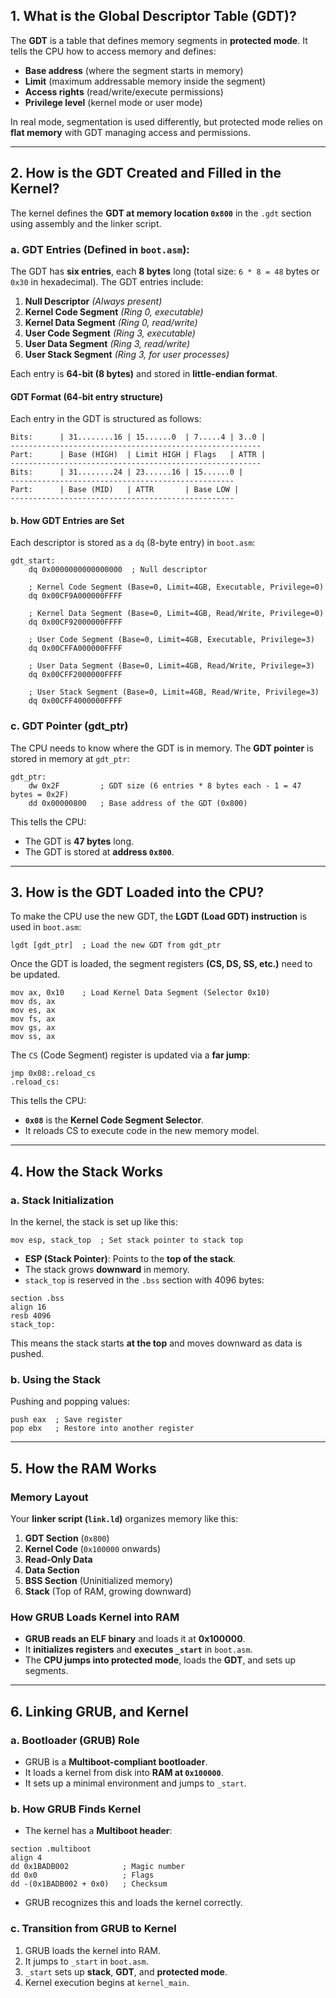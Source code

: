 
## **1. What is the Global Descriptor Table (GDT)?**
The **GDT** is a table that defines memory segments in **protected mode**. It tells the CPU how to access memory and defines:
- **Base address** (where the segment starts in memory)
- **Limit** (maximum addressable memory inside the segment)
- **Access rights** (read/write/execute permissions)
- **Privilege level** (kernel mode or user mode)

In real mode, segmentation is used differently, but protected mode relies on **flat memory** with GDT managing access and permissions.

---

## **2. How is the GDT Created and Filled in the Kernel?**
The kernel defines the **GDT at memory location `0x800`** in the `.gdt` section using assembly and the linker script.

### **a. GDT Entries (Defined in `boot.asm`):**
The GDT has **six entries**, each **8 bytes** long (total size: `6 * 8 = 48` bytes or `0x30` in hexadecimal). The GDT entries include:

1. **Null Descriptor** *(Always present)*
2. **Kernel Code Segment** *(Ring 0, executable)*
3. **Kernel Data Segment** *(Ring 0, read/write)*
4. **User Code Segment** *(Ring 3, executable)*
5. **User Data Segment** *(Ring 3, read/write)*
6. **User Stack Segment** *(Ring 3, for user processes)*

Each entry is **64-bit (8 bytes)** and stored in **little-endian format**.

#### **GDT Format (64-bit entry structure)**
Each entry in the GDT is structured as follows:

```
Bits:      | 31........16 | 15......0  | 7.....4 | 3..0 |
--------------------------------------------------------
Part:      | Base (HIGH)  | Limit HIGH | Flags   | ATTR |
--------------------------------------------------------
Bits:      | 31........24 | 23......16 | 15......0 |
--------------------------------------------------
Part:      | Base (MID)   | ATTR       | Base LOW |
--------------------------------------------------
```

#### **b. How GDT Entries are Set**
Each descriptor is stored as a `dq` (8-byte entry) in `boot.asm`:

```assembly
gdt_start:
    dq 0x0000000000000000  ; Null descriptor

    ; Kernel Code Segment (Base=0, Limit=4GB, Executable, Privilege=0)
    dq 0x00CF9A000000FFFF

    ; Kernel Data Segment (Base=0, Limit=4GB, Read/Write, Privilege=0)
    dq 0x00CF92000000FFFF

    ; User Code Segment (Base=0, Limit=4GB, Executable, Privilege=3)
    dq 0x00CFFA000000FFFF

    ; User Data Segment (Base=0, Limit=4GB, Read/Write, Privilege=3)
    dq 0x00CFF2000000FFFF

    ; User Stack Segment (Base=0, Limit=4GB, Read/Write, Privilege=3)
    dq 0x00CFF4000000FFFF
```

### **c. GDT Pointer (gdt_ptr)**
The CPU needs to know where the GDT is in memory. The **GDT pointer** is stored in memory at `gdt_ptr`:

```assembly
gdt_ptr:
    dw 0x2F         ; GDT size (6 entries * 8 bytes each - 1 = 47 bytes = 0x2F)
    dd 0x00000800   ; Base address of the GDT (0x800)
```
This tells the CPU:
- The GDT is **47 bytes** long.
- The GDT is stored at **address `0x800`**.

---

## **3. How is the GDT Loaded into the CPU?**
To make the CPU use the new GDT, the **LGDT (Load GDT) instruction** is used in `boot.asm`:

```assembly
lgdt [gdt_ptr]  ; Load the new GDT from gdt_ptr
```

Once the GDT is loaded, the segment registers **(CS, DS, SS, etc.)** need to be updated.

```assembly
mov ax, 0x10    ; Load Kernel Data Segment (Selector 0x10)
mov ds, ax
mov es, ax
mov fs, ax
mov gs, ax
mov ss, ax
```

The `CS` (Code Segment) register is updated via a **far jump**:
```assembly
jmp 0x08:.reload_cs
.reload_cs:
```
This tells the CPU:
- **`0x08`** is the **Kernel Code Segment Selector**.
- It reloads CS to execute code in the new memory model.

---

## **4. How the Stack Works**
### **a. Stack Initialization**
In the kernel, the stack is set up like this:

```assembly
mov esp, stack_top  ; Set stack pointer to stack top
```

- **ESP (Stack Pointer)**: Points to the **top of the stack**.
- The stack grows **downward** in memory.
- `stack_top` is reserved in the `.bss` section with 4096 bytes:

```assembly
section .bss
align 16
resb 4096
stack_top:
```

This means the stack starts **at the top** and moves downward as data is pushed.

### **b. Using the Stack**
Pushing and popping values:

```assembly
push eax  ; Save register
pop ebx   ; Restore into another register
```

---

## **5. How the RAM Works**
### **Memory Layout**
Your **linker script (`link.ld`)** organizes memory like this:

1. **GDT Section** (`0x800`)
2. **Kernel Code** (`0x100000` onwards)
3. **Read-Only Data**
4. **Data Section**
5. **BSS Section** (Uninitialized memory)
6. **Stack** (Top of RAM, growing downward)

### **How GRUB Loads Kernel into RAM**
- **GRUB reads an ELF binary** and loads it at **0x100000**.
- It **initializes registers** and **executes `_start`** in `boot.asm`.
- The **CPU jumps into protected mode**, loads the **GDT**, and sets up segments.

---

## **6. Linking GRUB, and Kernel**
### **a. Bootloader (GRUB) Role**
- GRUB is a **Multiboot-compliant bootloader**.
- It loads a kernel from disk into **RAM at `0x100000`**.
- It sets up a minimal environment and jumps to `_start`.

### **b. How GRUB Finds Kernel**
- The kernel has a **Multiboot header**:

```assembly
section .multiboot
align 4
dd 0x1BADB002            ; Magic number
dd 0x0                   ; Flags
dd -(0x1BADB002 + 0x0)   ; Checksum
```
- GRUB recognizes this and loads the kernel correctly.

### **c. Transition from GRUB to Kernel**
1. GRUB loads the kernel into RAM.
2. It jumps to `_start` in `boot.asm`.
3. `_start` sets up **stack**, **GDT**, and **protected mode**.
4. Kernel execution begins at `kernel_main`.


